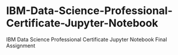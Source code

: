 # IBM-Data-Science-Professional-Certificate-Jupyter-Notebook
IBM Data Science Professional Certificate Jupyter Notebook Final Assignment
